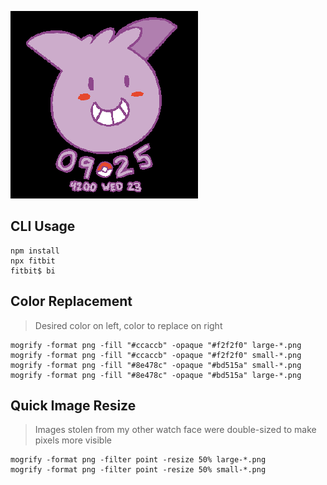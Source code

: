 [![Preview](dev/concept.png)](https://gallery.fitbit.com/details/7a8dec20-4bcb-415d-bcac-02ef7fc8de22)

## CLI Usage
```
npm install
npx fitbit
fitbit$ bi
```

## Color Replacement
> Desired color on left, color to replace on right
```
mogrify -format png -fill "#ccaccb" -opaque "#f2f2f0" large-*.png
mogrify -format png -fill "#ccaccb" -opaque "#f2f2f0" small-*.png
mogrify -format png -fill "#8e478c" -opaque "#bd515a" small-*.png
mogrify -format png -fill "#8e478c" -opaque "#bd515a" large-*.png
```

## Quick Image Resize
> Images stolen from my other watch face were double-sized to make pixels more visible
```
mogrify -format png -filter point -resize 50% large-*.png
mogrify -format png -filter point -resize 50% small-*.png
```